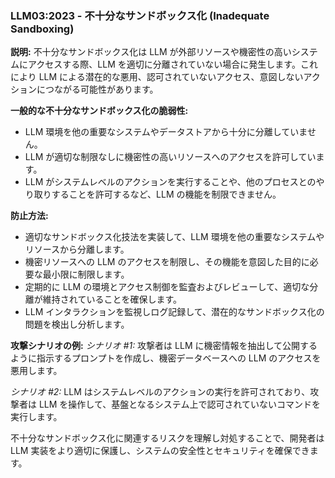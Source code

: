 ### LLM03:2023 - 不十分なサンドボックス化 (Inadequate Sandboxing)

**説明:**
不十分なサンドボックス化は LLM が外部リソースや機密性の高いシステムにアクセスする際、LLM を適切に分離されていない場合に発生します。これにより LLM による潜在的な悪用、認可されていないアクセス、意図しないアクションにつながる可能性があります。

**一般的な不十分なサンドボックス化の脆弱性:**
- LLM 環境を他の重要なシステムやデータストアから十分に分離していません。
- LLM が適切な制限なしに機密性の高いリソースへのアクセスを許可しています。
- LLM がシステムレベルのアクションを実行することや、他のプロセスとのやり取りすることを許可するなど、LLM の機能を制限できません。

**防止方法:**
- 適切なサンドボックス化技法を実装して、LLM 環境を他の重要なシステムやリソースから分離します。
- 機密リソースへの LLM のアクセスを制限し、その機能を意図した目的に必要な最小限に制限します。
- 定期的に LLM の環境とアクセス制御を監査およびレビューして、適切な分離が維持されていることを確保します。
- LLM インタラクションを監視しログ記録して、潜在的なサンドボックス化の問題を検出し分析します。

**攻撃シナリオの例:**
_シナリオ #1:_ 攻撃者は LLM に機密情報を抽出して公開するように指示するプロンプトを作成し、機密データベースへの LLM のアクセスを悪用します。

_シナリオ #2:_ LLM はシステムレベルのアクションの実行を許可されており、攻撃者は LLM を操作して、基盤となるシステム上で認可されていないコマンドを実行します。

不十分なサンドボックス化に関連するリスクを理解し対処することで、開発者は LLM 実装をより適切に保護し、システムの安全性とセキュリティを確保できます。
